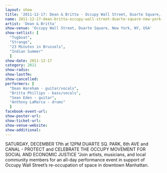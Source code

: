 ```yaml
---
layout: show
title: '2011-12-17: Dean & Britta - Occupy Wall Street, Duarte Square, New York, NY, USA'
name: 2011-12-17-dean-britta-occupy-wall-street-duarte-square-new-york-ny-usa
artist: 'Dean & Britta'
show-venue: 'Occupy Wall Street, Duarte Square, New York, NY, USA'
show-setlist: [
  "Tugboat",
  "Strange",
  "23 Minutes in Brussels",
  "Indian Summer"
  ]
show-date: 2011-12-17
category: 2011
show-radio: 
show-lastfm: 
show-cancelled: 
performers: [
  "Dean Wareham - guitar/vocals",
  "Britta Phillips - bass/vocals",
  "Sean Eden - guitar",
  "Anthony LaMarca - drums"
  ]
facebook-event-url: 
show-poster-url: 
show-ticket-url: 
show-venue-website: 
show-additional: 
---
```


SATURDAY, DECEMBER 17th at 12PM DUARTE SQ. PARK, 6th AVE and CANAL - PROTECT and CELEBRATE THE OCCUPY MOVEMENT FOR SOCIAL AND ECONOMIC JUSTICE "Join artists, musicians, and local community members for an all-day performance event in support of Occupy Wall Street’s re-occupation of space in downtown Manhattan.